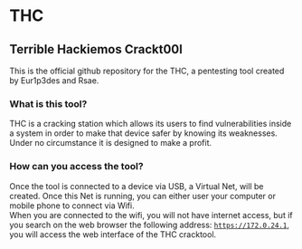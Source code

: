 # THC
## Terrible Hackiemos Crackt00l
This is the official github repository for the THC, a pentesting tool created by Eur1p3des and Rsae.
### What is this tool?
THC is a cracking station which allows its users to find vulnerabilities inside a system in order to make that device safer by knowing its weaknesses.\
Under no circumstance it is designed to make a profit.

### How can you access the tool?
Once the tool is connected to a device via USB, a Virtual Net, will be created. Once this Net is running, you can either user your computer or mobile phone to connect via Wifi.\
When you are connected to the wifi, you will not have internet access, but if you search on the web browser the following address: [```https://172.0.24.1```](https://172.0.24.1), you will access the web interface of the THC cracktool.
